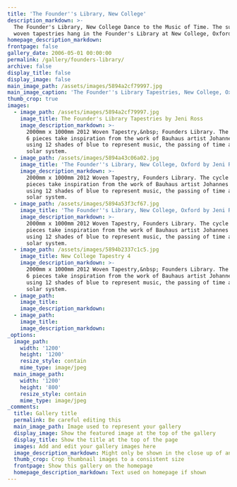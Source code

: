 ```yaml
---
title: 'The Founder''s Library, New College'
description_markdown: >-
  The Founder's Library, New College Dance to the Music of Time. The suite of 6
  woven tapestries hang in the Founder's Library at New College, Oxford.
homepage_description_markdown:
frontpage: false
gallery_date: 2006-05-01 00:00:00
permalink: /gallery/founders-library/
archive: false
display_title: false
display_image: false
main_image_path: /assets/images/5894a2cf79997.jpg
main_image_caption: 'The Founder''s Library Tapestries, New College, Oxford.'
thumb_crop: true
images:
  - image_path: /assets/images/5894a2cf79997.jpg
    image_title: The Founder's Library Tapestries by Jeni Ross
    image_description_markdown: >-
      2000mm x 1000mm 2012 Woven Tapestry,&nbsp; Founders Library. The cycle of
      6 pieces take inspiration from the work of Bauhaus artist Johannes Itten,
      using 12 shades of blue to represent music, the passing of time and the
      solar system.
  - image_path: /assets/images/5894a43c06a02.jpg
    image_title: 'The Founder''s Library, New College, Oxford by Jeni Ross'
    image_description_markdown: >-
      2000mm x 1000mm 2012 Woven Tapestry, Founders Library. The cycle of 6
      pieces take inspiration from the work of Bauhaus artist Johannes Itten,
      using 12 shades of blue to represent music, the passing of time and the
      solar system.
  - image_path: /assets/images/5894a53f3cf67.jpg
    image_title: 'The Founder''s Library, New College, Oxford by Jeni Ross'
    image_description_markdown: >-
      2000mm x 1000mm 2012 Woven Tapestry, Founders Library. The cycle of 6
      pieces take inspiration from the work of Bauhaus artist Johannes Itten,
      using 12 shades of blue to represent music, the passing of time and the
      solar system.
  - image_path: /assets/images/5894b2337c1c5.jpg
    image_title: New College Tapestry 4
    image_description_markdown: >-
      2000mm x 1000mm 2012 Woven Tapestry,&nbsp; Founders Library. The cycle of
      6 pieces take inspiration from the work of Bauhaus artist Johannes Itten,
      using 12 shades of blue to represent music, the passing of time and the
      solar system.
  - image_path:
    image_title:
    image_description_markdown:
  - image_path:
    image_title:
    image_description_markdown:
_options:
  image_path:
    width: '1200'
    height: '1200'
    resize_style: contain
    mime_type: image/jpeg
  main_image_path:
    width: '1200'
    height: '800'
    resize_style: contain
    mime_type: image/jpeg
_comments:
  title: Gallery title
  permalink: Be careful editing this
  main_image_path: Image used to represent your gallery
  display_image: Show the featured image at the top of the gallery
  display_title: Show the title at the top of the page
  images: Add and edit your gallery images here
  image_description_markdown: Might only be shown in the close up of an image
  thumb_crop: Crop thumbnail images to a consistent size
  frontpage: Show this gallery on the homepage
  homepage_description_markdown: Text used on homepage if shown
---
```


